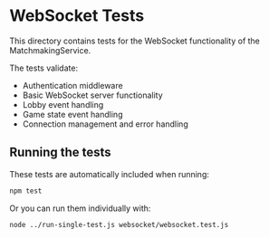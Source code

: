 # WebSocket Tests

This directory contains tests for the WebSocket functionality of the MatchmakingService.

The tests validate:
- Authentication middleware
- Basic WebSocket server functionality
- Lobby event handling
- Game state event handling
- Connection management and error handling

## Running the tests

These tests are automatically included when running:

```bash
npm test
```

Or you can run them individually with:

```bash
node ../run-single-test.js websocket/websocket.test.js
```
